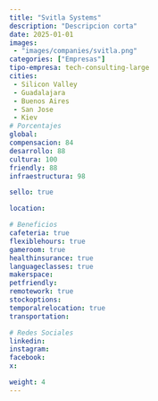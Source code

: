 ```yaml
---
title: "Svitla Systems"
description: "Descripcion corta"
date: 2025-01-01
images: 
 - "images/companies/svitla.png"
categories: ["Empresas"]
tipo-empresa: tech-consulting-large
cities: 
 - Silicon Valley
 - Guadalajara
 - Buenos Aires
 - San Jose 
 - Kiev
# Porcentajes  
global: 
compensacion: 84
desarrollo: 88
cultura: 100
friendly: 88
infraestructura: 98 

sello: true

location: 

# Beneficios
cafeteria: true
flexiblehours: true
gameroom: true
healthinsurance: true
languageclasses: true
makerspace: 
petfriendly: 
remotework: true
stockoptions: 
temporalrelocation: true
transportation: 

# Redes Sociales
linkedin: 
instagram: 
facebook: 
x: 

weight: 4
---
```

